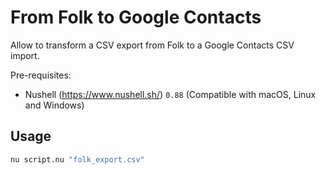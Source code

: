 # From Folk to Google Contacts

Allow to transform a CSV export from Folk to a Google Contacts CSV import.

Pre-requisites:
- Nushell (https://www.nushell.sh/) `0.88` (Compatible with macOS, Linux and Windows)

## Usage

```bash
nu script.nu "folk_export.csv"
```
